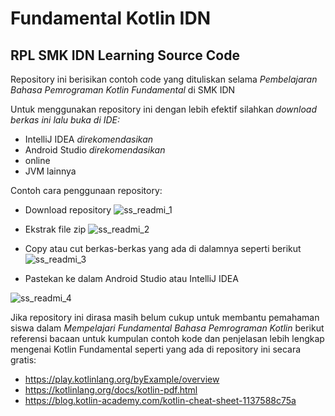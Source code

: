 Fundamental Kotlin IDN
==
RPL SMK IDN Learning Source Code
--
Repository ini berisikan contoh code yang dituliskan selama *Pembelajaran Bahasa Pemrograman Kotlin Fundamental* di SMK IDN

Untuk menggunakan repository ini dengan lebih efektif silahkan *download berkas ini lalu buka di IDE:*
- IntelliJ IDEA *direkomendasikan*
- Android Studio *direkomendasikan*
- online
- JVM lainnya

Contoh cara penggunaan repository:
- Download repository
![ss_readmi_1](https://user-images.githubusercontent.com/36739722/130836074-f94e2c47-a749-448e-acc8-e5fcfdb7b9d9.png)

- Ekstrak file zip
![ss_readmi_2](https://user-images.githubusercontent.com/36739722/130836133-2924322f-e013-4d74-8dff-762b1d53082c.png)

- Copy atau cut berkas-berkas yang ada di dalamnya seperti berikut
![ss_readmi_3](https://user-images.githubusercontent.com/36739722/130836473-c33e35b9-5a1a-47fb-84ce-bd1737e9b1ef.png)

- Pastekan ke dalam Android Studio atau IntelliJ IDEA

![ss_readmi_4](https://user-images.githubusercontent.com/36739722/130836500-fd16186a-7cd4-4dec-89c0-659b70d4d35d.png)


Jika repository ini dirasa masih belum cukup untuk membantu pemahaman siswa dalam *Mempelajari Fundamental Bahasa Pemrograman Kotlin* berikut referensi bacaan untuk kumpulan contoh kode dan penjelasan lebih lengkap mengenai Kotlin Fundamental seperti yang ada di repository ini secara gratis:
- https://play.kotlinlang.org/byExample/overview
- https://kotlinlang.org/docs/kotlin-pdf.html
- https://blog.kotlin-academy.com/kotlin-cheat-sheet-1137588c75a
